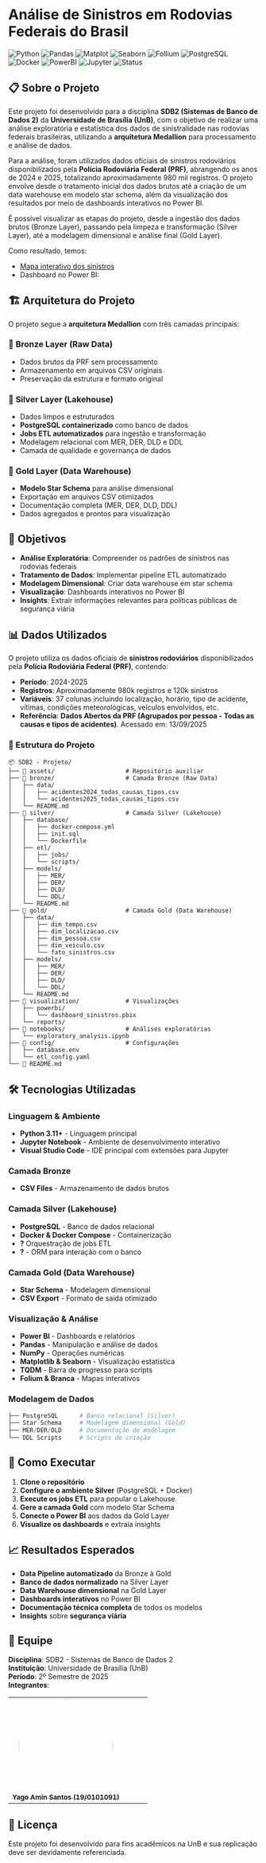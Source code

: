 # Análise de Sinistros em Rodovias Federais do Brasil

![Python](https://img.shields.io/badge/python-v3.11+-blue.svg)
![Pandas](https://img.shields.io/badge/pandas-analysis-green.svg)
![Matplot](https://img.shields.io/badge/matplotlib-analysis-green.svg)
![Seaborn](https://img.shields.io/badge/seaborn-analysis-green.svg)
![Follium](https://img.shields.io/badge/follium-map-green.svg)
![PostgreSQL](https://img.shields.io/badge/postgresql-database-blue.svg)
![Docker](https://img.shields.io/badge/docker-containerized-blue.svg)
![PowerBI](https://img.shields.io/badge/powerbi-visualization-yellow.svg)
![Jupyter](https://img.shields.io/badge/jupyter-notebook-orange.svg)
![Status](https://img.shields.io/badge/status-em%20desenvolvimento-yellow.svg)
<!-- ![Status](https://img.shields.io/badge/status-concluido-green.svg) -->

## 📋 Sobre o Projeto

Este projeto foi desenvolvido para a disciplina **SDB2 (Sistemas de Banco de Dados 2)** da **Universidade de Brasília (UnB)**, com o objetivo de realizar uma análise exploratória e estatística dos dados de sinistralidade nas rodovias federais brasileiras, utilizando a **arquitetura Medallion** para processamento e análise de dados.

Para a análise, foram utilizados dados oficiais de sinistros rodoviários disponibilizados pela **Polícia Rodoviária Federal (PRF)**, abrangendo os anos de 2024 e 2025, totalizando aproximadamente 980 mil registros. O projeto envolve desde o tratamento inicial dos dados brutos até a criação de um data warehouse em modelo star schema, além da visualização dos resultados por meio de dashboards interativos no Power BI.

É possível visualizar as etapas do projeto, desde a ingestão dos dados brutos (Bronze Layer), passando pela limpeza e transformação (Silver Layer), até a modelagem dimensional e análise final (Gold Layer).

Como resultado, temos:

- [Mapa interativo dos sinistros](https://yagoas.github.io/SinistrosPRF/assets/mapa_sinistros.html)
- Dashboard no Power BI:
  <!-- ![Dashboard Power BI](../assets/dashboard_powerbi) -->


## 🏗️ Arquitetura do Projeto

O projeto segue a **arquitetura Medallion** com três camadas principais:

### 🥉 **Bronze Layer (Raw Data)**
- Dados brutos da PRF sem processamento
- Armazenamento em arquivos CSV originais
- Preservação da estrutura e formato original

### 🥈 **Silver Layer (Lakehouse)**
- Dados limpos e estruturados
- **PostgreSQL containerizado** como banco de dados
- **Jobs ETL automatizados** para ingestão e transformação
- Modelagem relacional com MER, DER, DLD e DDL
- Camada de qualidade e governança de dados

### 🥇 **Gold Layer (Data Warehouse)**
- **Modelo Star Schema** para análise dimensional
- Exportação em arquivos CSV otimizados
- Documentação completa (MER, DER, DLD, DDL)
- Dados agregados e prontos para visualização

## 🎯 Objetivos

- **Análise Exploratória**: Compreender os padrões de sinistros nas rodovias federais
- **Tratamento de Dados**: Implementar pipeline ETL automatizado
- **Modelagem Dimensional**: Criar data warehouse em star schema
- **Visualização**: Dashboards interativos no Power BI
- **Insights**: Extrair informações relevantes para políticas públicas de segurança viária

## 📊 Dados Utilizados

O projeto utiliza os dados oficiais de **sinistros rodoviários** disponibilizados pela **Polícia Rodoviária Federal (PRF)**, contendo:

- **Período**: 2024-2025
- **Registros**: Aproximadamente 980k registros e 120k sinistros
- **Variáveis**: 37 colunas incluindo localização, horário, tipo de acidente, vítimas, condições meteorológicas, veículos envolvidos, etc.
- **Referência**: <a ref="https://www.gov.br/prf/pt-br/acesso-a-informacao/dados-abertos/dados-abertos-da-prf"><b>Dados Abertos da PRF (Agrupados por pessoa - Todas as causas e tipos de acidentes)</b></a>. Acessado em: 13/09/2025

### 📁 Estrutura do Projeto

```
📦 SDB2 - Projeto/
├── 📂 assets/                    # Repositório auxiliar
├── 📂 bronze/                    # Camada Bronze (Raw Data)
│   ├── data/
│   │   ├── acidentes2024_todas_causas_tipos.csv
│   │   └── acidentes2025_todas_causas_tipos.csv
│   └── README.md
├── 📂 silver/                    # Camada Silver (Lakehouse)
│   ├── database/
│   │   ├── docker-compose.yml
│   │   ├── init.sql
│   │   └── Dockerfile
│   ├── etl/
│   │   ├── jobs/
│   │   └── scripts/
│   ├── models/
│   │   ├── MER/
│   │   ├── DER/
│   │   ├── DLD/
│   │   └── DDL/
│   └── README.md
├── 📂 gold/                      # Camada Gold (Data Warehouse)
│   ├── data/
│   │   ├── dim_tempo.csv
│   │   ├── dim_localizacao.csv
│   │   ├── dim_pessoa.csv
│   │   ├── dim_veiculo.csv
│   │   └── fato_sinistros.csv
│   ├── models/
│   │   ├── MER/
│   │   ├── DER/
│   │   ├── DLD/
│   │   └── DDL/
│   └── README.md
├── 📂 visualization/             # Visualizações
│   ├── powerbi/
│   │   └── dashboard_sinistros.pbix
│   └── reports/
├── 📂 notebooks/                 # Análises exploratórias
│   └── exploratory_analysis.ipynb
├── 📂 config/                    # Configurações
│   ├── database.env
│   └── etl_config.yaml
└── 📄 README.md
```

## 🛠️ Tecnologias Utilizadas

### **Linguagem & Ambiente**
- **Python 3.11+** - Linguagem principal
- **Jupyter Notebook** - Ambiente de desenvolvimento interativo
- **Visual Studio Code** - IDE principal com extensões para Jupyter

### **Camada Bronze**
- **CSV Files** - Armazenamento de dados brutos

### **Camada Silver (Lakehouse)**
- **PostgreSQL** - Banco de dados relacional
- **Docker & Docker Compose** - Containerização
- **?** Orquestração de jobs ETL
- **?** - ORM para interação com o banco

### **Camada Gold (Data Warehouse)**
- **Star Schema** - Modelagem dimensional
- **CSV Export** - Formato de saída otimizado

### **Visualização & Análise**
- **Power BI** - Dashboards e relatórios
- **Pandas** - Manipulação e análise de dados
- **NumPy** - Operações numéricas
- **Matplotlib & Seaborn** - Visualização estatística
- **TQDM** - Barra de progresso para scripts
- **Folium & Branca** - Mapas interativos

### **Modelagem de Dados**
```python
├── PostgreSQL      # Banco relacional (Silver)
├── Star Schema     # Modelagem dimensional (Gold)
├── MER/DER/DLD     # Documentação de modelagem
└── DDL Scripts     # Scripts de criação
```

## 🚀 Como Executar

1. **Clone o repositório**
2. **Configure o ambiente Silver** (PostgreSQL + Docker)
3. **Execute os jobs ETL** para popular o Lakehouse
4. **Gere a camada Gold** com modelo Star Schema
5. **Conecte o Power BI** aos dados da Gold Layer
6. **Visualize os dashboards** e extraia insights

## 📈 Resultados Esperados

- **Data Pipeline automatizado** da Bronze à Gold
- **Banco de dados normalizado** na Silver Layer
- **Data Warehouse dimensional** na Gold Layer
- **Dashboards interativos** no Power BI
- **Documentação técnica completa** de todos os modelos
- **Insights** sobre **segurança viária**

## 👥 Equipe

**Disciplina**: SDB2 - Sistemas de Banco de Dados 2  
**Instituição**: Universidade de Brasília (UnB)  
**Período**: 2º Semestre de 2025  
**Integrantes**:
<div align="center">
<table>
  <tr>
    <td align="center">
      <a href="https://github.com/Yagoas">
        <img style="border-radius: 50%;" src="https://github.com/Yagoas.png" width="190px;" alt=""/>
        <br /><sub><b>Yago Amin Santos (19/0101091)</b></sub>
      </a>
    </td>
    <td align="center">
      <!-- <a href="https://github.com/USER">
        <img style="border-radius: 50%;" src="https://github.com/Yagoas.png" width="190px;" alt=""/>
        <br /><sub><b>NOME (MATRICULA)</b></sub> -->
      </a>
    </td>
    <td align="center">
      <!-- <a href="https://github.com/USER">
        <img style="border-radius: 50%;" src="https://github.com/Yagoas.png" width="190px;" alt=""/>
        <br /><sub><b>NOME (MATRICULA)</b></sub> -->
      </a>
    </td>
    <td align="center">
      <!-- <a href="https://github.com/USER">
        <img style="border-radius: 50%;" src="https://github.com/Yagoas.png" width="190px;" alt=""/>
        <br /><sub><b>NOME (MATRICULA)</b></sub>
      </a> -->
    </td>
  </tr>
</table>
</div>

## 📝 Licença
Este projeto foi desenvolvido para fins acadêmicos na UnB e sua replicação deve ser devidamente referenciada.
